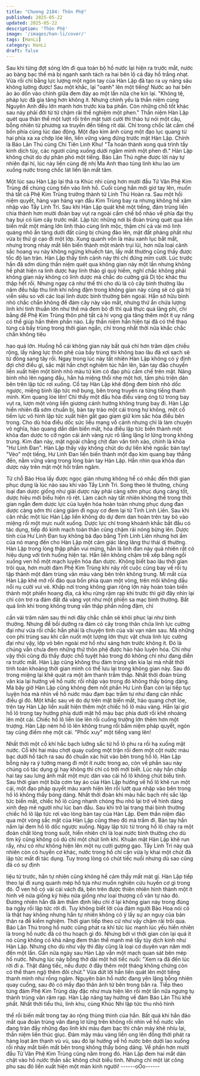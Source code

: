 ```yaml
---
title: "Chương 2104: Thôn Phệ"
published: 2025-05-22
updated: 2025-05-22
description: 'Thôn Phệ'
image: '/images/han-li/cover/'
tags: [HanLi]
category: HanLi
draft: false
---
```


Sau khi từng đợt sóng lớn đi qua toàn bộ hồ nước lại hiện ra
trước mắt, nước ao bàng bạc thế mà bị ngạnh sanh tách ra hai
bên lộ cả đáy hồ trắng nhạt.
Vừa rồi chỉ bằng lực lượng một ngón tay của Hàn Lập đã tạo ra
uy năng sâu không lường được!
Sau một khắc, lại "oanh" lên một tiếng!
Nước ao hai bên ào ào dồn vào chính giữa đem đáy ao một lần
nữa che kín lại.
"Không tệ, pháp lực đã gia tăng hơn không ít. Nhưng chính yếu là
thần niệm cùng Nguyên Anh đều lớn mạnh hơn trước kia ba phần.
Còn những chỗ tốt khác sau này phải đời từ từ chậm rãi thể
nghiệm một phen." Thần niệm Hàn Lập quét qua thân thể một
lượt rồi trên mặt tươi cười thì thào tự nói một câu, bỗng nhiên từ
phương xa truyền đến tiếng rít dài.
Chỉ trong chốc lát cấm chế bốn phía cùng lúc dao động. Một đạo
kim ảnh cùng một đạo lục quang từ hai phía xa xa chớp lóe lên,
liền vững vàng đứng trước mặt Hàn Lập.
Chính là Báo Lân Thú cùng Chi Tiên Linh Khu!
"Ta hoàn thành xong quá trình tẩy kinh dịch tủy, các ngươi cũng
xuống dưới ngâm mình một phen đi." Hàn Lập không chút do dự
phân phó một tiếng.
Báo Lân Thú nghe được lời này tự nhiên đại hỉ, lúc này liền cùng
đệ nhị Ma Anh thao túng linh khu lao ùm xuống nước trong chốc
lát liền lặn mất tăm.

Một lúc sau Hàn Lập lại thả ra Khúc nhi cùng hơn mười đầu Tử
Văn Phệ Kim Trùng để chúng cùng tiến vào linh hồ.
Cuối cùng hắn mới giơ tay lên, muốn thả tất cả Phệ Kim Trùng
trưởng thành từ Linh Thú Hoàn ra.
Sau một hồi niệm quyết, hàng vạn hàng vạn đầu Kim Trùng bay
ra nhưng không hề xâm nhập vào Tẩy Linh Trì. Sau khi Hàn Lập
quát khẽ một tiếng, đám trùng liền chia thành hơn mười đoàn bay
vụt ra ngoài cấm chế bổ nhào về phía đại thụ hay bụi cỏ lùm cây
trước mắt.
Lập tức những nơi bị đoàn trùng quét qua liền biến mất một mảng
lớn linh thảo cùng linh mộc, thậm chí cả vài mỏ linh quáng nhỏ ẩn
tàng dưới đất cũng bị chúng đào lên, mặt đất phảng phất như vừa
bị thứ gì cạo đi một lớp.
Xung quanh vốn là màu xanh lục bắt mắt, nhưng trong nháy mắt
liền biến thành một mảnh trụi lủi, hơn nữa loại cảnh sắc hoang vu
này không ngừng khuếch tán, lấy mắt thường cũng thấy được tốc
độ lan tràn.
Hàn Lập thấy tình cảnh này thì chỉ đứng mỉm cười.
Lúc trước hắn đã sớm dùng thần niệm quét qua không gian này
một lần nhưng không hề phát hiện ra linh dược hay linh thảo gì
quý hiếm, nghĩ chắc không phải không gian này không có linh
dược mà chắc do cường giả Dị tộc khác thu thập hết rồi.
Nhưng ngay cả như thế thì cho dù là cỏ cây bình thường lâu năm
đều hấp thu linh khí nồng đậm trong không gian này cũng sẽ có
giá trị viễn siêu so với các loại linh dược bình thường bên ngoài.
Hắn sở hữu bình nhỏ chắc chắn không để đám cây này vào mắt,
nhưng thứ ẩn chứa lượng linh khí tinh thuần lớn như thế mà đem
bỏ đi thì quả thực quá lãng phí, chi bằng để Phệ Kim Trùng thôn
phệ tất cả hi vọng gia tăng thêm một ít uy năng có thể giúp hắn
thêm phần nào.
Lấy thần niệm hắn hiện tại đã có thể thao túng cả bầy trùng trong
thời gian ngắn, chỉ trong nhất thời nửa khắc chắc chắn không tiêu

hao quá lớn.
Huống hồ cái không gian này bất quá chỉ hơn trăm dặm chiều
rộng, lấy năng lực thôn phệ của bầy trùng thì không bao lâu đã
xơi sạch sẽ từ đông sang tây rồi.
Ngay trong lúc này tất nhiên Hàn Lập không có ý định đợi chờ
điều gì, sắc mặt hắn chợt nghiêm túc hẳn lên, bàn tay đảo chuyển
liền xuất hiện một bình nhỏ màu tử kim có đạo phù cấm chế trên
mặt.
Nâng bình nhỏ lên ngang đầu, hắn há miệng thổi nhẹ một hơi,
tấm phù triện dán bên trên lập tức rơi xuống.
Cổ tay Hàn Lập khẽ động đem bình nhỏ dốc ngược, miệng bình
lập tức mở bung, bên trong truyền ra từng tiếng thanh minh.
Kim quang lóe lên!
Chỉ thấy một đầu hỏa điểu vàng óng từ trong bay vụt ra, lượn một
vòng liền giương cánh hướng không trung bay đi.
Hàn Lập hiển nhiên đã sớm chuẩn bị, bàn tay trảo một cái trong
hư không, một cổ tiềm lực vô hình lập tức xuất hiện gắt gao giam
giữ kim sắc hỏa điểu bên trong.
Cho dù hỏa điểu dốc sức liều mạng vỗ cánh nhưng chỉ là làm
chuyện vô nghĩa, hào quang dần dần biến mất, hỏa điểu lập tức
biến thành một khỏa đan dược to cỡ ngón cái ánh vàng rực rõ
lẳng lặng lơ lửng trong không trung.
Kim đan này, mặt ngoài chằng chịt đan văn tinh xảo, chính là
khỏa "Hư Linh Đan".
Hàn Lập thấy vậy không chút do dự liền khẽ ngoắc bàn tay!
"Vèo" một tiếng, Hư Linh Đan liền biến thành một đạo kim quang
bay thẳng đến, nằm vững vàng trong lòng bàn tay Hàn Lập.
Hắn nhìn qua khỏa đan dược này trên mặt một hồi trầm ngâm.

Từ chỗ Bảo Hoa lấy được ngọc giản nhưng không hề có nhắc
đến thời gian phục dụng là lúc nào sau khi vào Tẩy Linh Trì.
Song theo lẽ thường, chủng loại đan dược giống như giải dược
này phải càng sớm phục dụng càng tốt, dược hiệu mới biểu hiện
rõ rệt.
Làm cách này tất nhiên không thể trong thời gian ngắn đem dược
lực của luyện hóa hoàn toàn nhưng phục dụng đan dược càng
sớm thì càng giảm đi nguy cơ đem lại từ Tinh Linh Liên.
Sau khi cân nhắc một lúc Hàn Lập liền không do dự đem dan
hoàn trên tay bỏ vào miệng rồi một mực nuốt xuống.
Dược lực chỉ trong khoảnh khắc bắt đầu có tác dụng, tiếp đó kinh
mạch toàn thân cũng chậm rãi nóng bừng lên.
Dược tính của Hư Linh Đan tuy không bá đạo bằng Tịnh Linh Liên
nhưng hơi ấm của nó mang đến cho Hàn Lập một cảm giác lâng
lâng thư thái dị thường.
Hàn Lập trong lòng thập phần vui mừng, hẳn là linh đan này quả
nhiên rất có hiệu dụng với tình huống hiện tại. Hắn liền không
chậm trễ xếp bằng ngồi xuống ven hồ một mạch luyện hóa đan
dược.
Không biết bao lâu thời gian trôi qua, hơn mười đám Phệ Kim
Trùng khi nãy rốt cuộc cũng bay về rồi tụ tập thành một đám trùng
vân màu vàng bên trên không trung.
Mi mắt của Hàn Lập khẽ mở rồi đảo qua bốn phía quan một vòng,
trên môi không dấu nổi nụ cười vui vẻ.
Khắp nơi trong không gian rộng lớn này hoàn toàn biến thành một
phiến hoang địa, cả khu rừng rậm rạp khi trước thì giờ đây nhìn
lại chỉ còn trơ ra đám đất đá vàng vọt như một phiến sa mạc bình
thường.
Bất quá linh khí trong không trung vẫn thập phần nồng đậm, chỉ

cần vài trăm năm sau thì nơi đây chắc chắn sẽ khôi phục lại như
bình thường.
Nhưng để bồi dưỡng ra đám cỏ cây trong thân chứa linh lực
cường đại như vừa rồi chắc hẳn phải là chuyện tình của vài vạn
năm sau.
Mà những con phi trùng sau khi cắn nuốt một lượng lớn thực vật
chưa linh lực cường đại như vậy, lớp vỏ bên ngoài mơ hồ như
sáng hơn trước không ít.
Đó là chúng vẫn chưa đem những thứ thôn phệ được hảo hảo
luyện hóa. Chỉ như vậy thôi cũng đủ thấy được chỗ tuyệt hảo
trong đó không chỉ như đang diễn ra trước mắt.
Hàn Lập cũng không thu đám trùng vân kia lại mà nhất thời tính
toán khoảng thời gian mình có thể lưu lại trong không gian này.
Sau đó trong miệng lại khẽ quát ra một âm thanh trầm thấp.
Nhất thời đoàn trùng vân kia lại hướng về hồ nước rồi nhập vào
trong đó không thấy bóng dáng.
Mà bây giờ Hàn Lập cũng không đem nốt phần Hư Linh Đan còn
lại tiếp tục luyện hóa mà nhìn về hồ nước màu đạm bạc trầm tư
như đang cân nhắc điều gì đó.
Một khắc sau vẻ do dự trên mặt biến mất, hào quang chợt lóe,
trên tay Hàn Lập liền xuất hiện thêm một chiếc hồ lô màu vàng.
Hắn lại giơ hồ lô trong tay hướng phía dưới mặt hồ màu bạc phía
dưới rồi khẽ nhoáng lên một cái.
Chiếc hồ lô liền lóe lên rồi cuồng trướng lớn thêm hơn một
trượng.
Hàn Lập ném hồ lô lên không trung rồi bấm niệm pháp quyết,
ngón tay cũng điểm nhẹ một cái.
"Phốc xuy" một tiếng vang lên!

Nhất thời một cỗ khí hắc bạch lưỡng sắc từ hồ lô phu ra rồi hạ
xuống mặt nước.
Cỗ khí hai màu chợt quay cuồng một trận rồi đem một cột nước
màu bạc dưới hồ tách ra sau đó chuẩn xác hút vào bên trong hồ
lô.
Hàn Lập bỗng này ra ý tưởng mang đi một ít nước trong ao, còn
về phần sau này chúng có tác dụng gì hay không thì chỉ có trời
mới biết.
Lúc này hắn chắp hai tay sau lưng ánh mắt một mực dán vào cái
hồ lô không chút biểu tình.
Sau thời gian một bữa cơm tay áo của Hàn Lập hướng về hồ lô
khẽ run một cái, một đạo pháp quyết màu xanh hiện lên rồi lướt
qua nhập vào bên trong hồ lô không thấy bóng dáng.
Nhất thời đoàn khí màu hắc bạch nhị sắc lập tức biến mất, chiếc
hồ lô cũng nhanh chóng thu nhỏ lại trở về hình dáng xinh đẹp mê
người như lúc ban đầu.
Sau khi trở lại trạng thái bình thường chiếc hồ lô lập tức rơi vào
lòng bàn tay của Hàn Lập.
Đem thần niệm đảo qua một vòng sắc mặt của Hàn Lập cũng
theo đó mà trầm đi. Bàn tay hắn nắm lại đem hồ lô dốc ngược
xuống.
Ngay lập tức từ trong hồ lô chảy ra một đoàn chất lỏng trong suốt,
hiển nhiên chỉ là loại nước bình thường cho dù tìm kỹ cũng không
có dù chỉ một chút linh khí.
Khuân mặt Hàn Lập khẽ run rẩy, như có như không hiện lên một
nụ cười gượng gạo.
Tẩy Linh Trì này quả nhiên còn có huyền cơ khác, nước trong hồ
chỉ cần vừa ly khai một chút đã lập tức mất đi tác dụng.
Tuy trong lòng có chút tiếc nuối nhưng dù sao cũng đã có sự định

liệu từ trước, hắn tự nhiên cũng không hề cảm thấy mất mát gì.
Hàn Lập tiếp theo lại đi xung quanh mép hồ tựa như muốn nghiên
cứu huyền cơ gì trong đó.
Ở ven hồ có vài cái vách đá, bên trên được thiên nhiên hình
thành một ít hình vẽ nửa giống ký hiệu nửa giống như loại thượng
cổ văn tự nào đó.
Đương nhiên hắn đã âm thầm định liệu chỉ ở lại không gian này
trong đúng ba ngày rồi lập tức rời đi.
Tuy không biết lời của đám người Bảo Hoa nói có là thật hay
không nhưng hắn tự nhiên không có ý lấy sự an nguy của bản
thân ra để kiểm nghiệm.
Thời gian tiếp theo cứ như vậy chậm rãi trôi qua. Báo Lân Thú
trong hồ nước cũng phát ra khí tức lúc mạnh lúc yếu hiển nhiên là
trong hồ nước đã có thu hoạch gì đó. Nhưng bởi vì thời gian còn
lại quá ít nó cũng không có khả năng đem thân thể mạnh mẽ tẩy
tủy dịch kinh như Hàn Lập. Nhưng cho dù như vậy thì đây cũng là
loại cơ duyên vạn năm mới đến một lần.
Gần nửa ngày sau Hàn Lập vẫn một mạch quan sát bên mép hồ
nước. Nhưng lúc này bỗng thở dài một hơi tiếc nuối:
"Xem ra đã đến lúc rời đi a. Thật đáng tiếc, nếu được ở đây thêm
một tháng không chứng còn có thể tham ngộ thêm đôi chút."
Vừa dứt lời hắn liền quát lên một tiếng thanh minh như rồng
ngâm.
Nguyên bản hồ nước đang yên lặng bỗng nhiên quay cuồng, sau
đó có mấy đạo thân ảnh từ bên trong bắn ra. Tiếp theo từng đám
Phệ Kim Trùng dày đặc như mưa hiện lên rồi một lần nữa ngưng
tụ thành trùng vân rậm rạp.
Hàn Lập nâng tay hướng về đám Báo Lân Thú khẽ phất.
Nhất thời tiểu thú, linh khu, cùng Khúc Nhi lập tức thu nhỏ hình

thể rồi biến mất trong tay áo rộng thùng thình của hắn.
Bất quá khi hắn đảo mắt qua đoàn trùng vân đang lơ lửng trên
không rồi nhìn về hồ nước vẫn đang tràn đầy những đạo linh khí
màu đạm bạc thì chân mày khẽ nhíu lại, thần niệm liền thúc giục.
Đám mây màu vàng liền ong lên đồng thời phát ra hàng loạt âm
thanh vù vù, sau đó lại hướng về hồ nước bên dưới lao xuống rồi
nháy mắt biến mất bên trong không thấy bóng dáng.
Về phần hơn mười đầu Tử Văn Phệ Kim Trùng cũng nằm trong
đó.
Hàn Lập đem hai mắt dán chặt vào hồ nước thần sắc không chút
biểu tình.
Nhưng chỉ một lát công phu sau đó liền xuất hiện một màn kinh
người!
------oOo------
